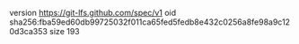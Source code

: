 version https://git-lfs.github.com/spec/v1
oid sha256:fba59ed60db99725032f011ca65fed5fedb8e432c0256a8fe98a9c120d3ca353
size 193
